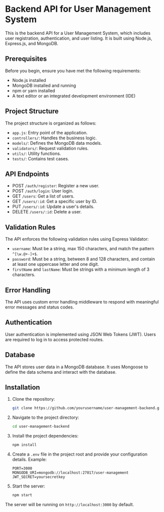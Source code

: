 
# Backend API for User Management System

This is the backend API for a User Management System, which includes user registration, authentication, and user listing. It is built using Node.js, Express.js, and MongoDB.


## Prerequisites

Before you begin, ensure you have met the following requirements:

- Node.js installed
- MongoDB installed and running
- npm or yarn installed
- A text editor or an integrated development environment (IDE)

## Project Structure

The project structure is organized as follows:

- `app.js`: Entry point of the application.
- `controllers/`: Handles the business logic.
- `models/`: Defines the MongoDB data models.
- `validators/`: Request validation rules.
- `utils/`: Utility functions.
- `tests/`: Contains test cases.

## API Endpoints

- POST `/auth/register`: Register a new user.
- POST `/auth/login`: User login.
- GET `/users`: Get a list of users.
- GET `/users/:id`: Get a specific user by ID.
- PUT `/users/:id`: Update a user's details.
- DELETE `/users/:id`: Delete a user.

## Validation Rules

The API enforces the following validation rules using Express Validator:

- `username`: Must be a string, max 150 characters, and match the pattern `^[\w.@+-]+$`.
- `password`: Must be a string, between 8 and 128 characters, and contain at least one uppercase letter and one digit.
- `firstName` and `lastName`: Must be strings with a minimum length of 3 characters.

## Error Handling

The API uses custom error handling middleware to respond with meaningful error messages and status codes.

## Authentication

User authentication is implemented using JSON Web Tokens (JWT). Users are required to log in to access protected routes.

## Database

The API stores user data in a MongoDB database. It uses Mongoose to define the data schema and interact with the database.

## Installation

1. Clone the repository:

   ```bash
   git clone https://github.com/yourusername/user-management-backend.git
   ```

2. Navigate to the project directory:

   ```bash
   cd user-management-backend
   ```

3. Install the project dependencies:

   ```bash
   npm install
   ```

4. Create a `.env` file in the project root and provide your configuration details. Example:

   ```env
   PORT=3000
   MONGODB_URI=mongodb://localhost:27017/user-management
   JWT_SECRET=yoursecretkey
   ```

5. Start the server:

   ```bash
   npm start
   ```

The server will be running on `http://localhost:3000` by default.
